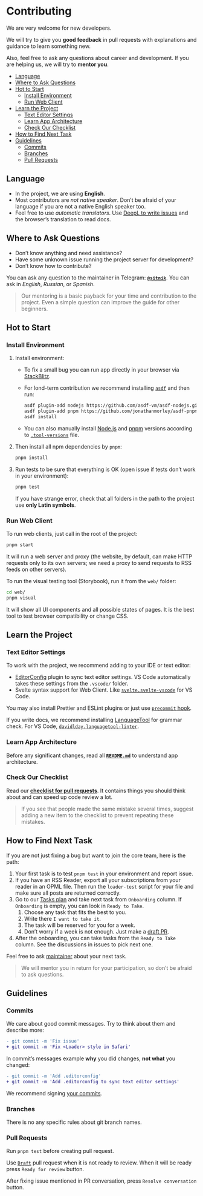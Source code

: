 # Contributing

We are very welcome for new developers.

We will try to give you **good feedback** in pull requests with explanations and guidance to learn something new.

Also, feel free to ask any questions about career and development. If you are helping us, we will try to **mentor you**.

- [Language](#language)
- [Where to Ask Questions](#where-to-ask-questions)
- [Hot to Start](#hot-to-start)
  - [Install Environment](#install-environment)
  - [Run Web Client](#run-web-client)
- [Learn the Project](#learn-the-project)
  - [Text Editor Settings](#text-editor-settings)
  - [Learn App Architecture](#learn-app-architecture)
  - [Check Our Checklist](#check-our-checklist)
- [How to Find Next Task](#how-to-find-next-task)
- [Guidelines](#guidelines)
  - [Commits](#commits)
  - [Branches](#branches)
  - [Pull Requests](#pull-requests)

## Language

- In the project, we are using **English**.
- Most contributors are _not native speaker_. Don’t be afraid of your language if you are not a native English speaker too.
- Feel free to use _automatic translators_. Use [DeepL to write issues](https://www.deepl.com/translator) and the browser’s translation to read docs.

## Where to Ask Questions

- Don’t know anything and need assistance?
- Have some unknown issue running the project server for development?
- Don’t know how to contribute?

You can ask any question to the maintainer in Telegram: **[`@sitnik`](https://t.me/sitnik)**. You can ask in _English_, _Russian_, or _Spanish_.

> Our mentoring is a basic payback for your time and contribution to the project. Even a simple question can improve the guide for other beginners.

## Hot to Start

### Install Environment

1. Install environment:

   - To fix a small bug you can run app directly in your browser via [StackBlitz](https://stackblitz.com/fork/github/hplush/slowreader?file=web/main/main.svelte).

   - For lond-term contribution we recommend installing [`asdf`](https://asdf-vm.com/guide/getting-started.html) and then run:

     ```sh
     asdf plugin-add nodejs https://github.com/asdf-vm/asdf-nodejs.git
     asdf plugin-add pnpm https://github.com/jonathanmorley/asdf-pnpm.git
     asdf install
     ```

   - You can also manually install [Node.js](https://nodejs.org/en/download) and [pnpm](https://pnpm.io/installation) versions according to [`.tool-versions`](./.tool-versions) file.

2. Then install all npm dependencies by `pnpm`:

   ```sh
   pnpm install
   ```

3. Run tests to be sure that everything is OK (open issue if tests don’t work in your environment):

   ```sh
   pnpm test
   ```

   If you have strange error, check that all folders in the path to the project use **only Latin symbols**.

### Run Web Client

To run web clients, just call in the root of the project:

```sh
pnpm start
```

It will run a web server and proxy (the website, by default, can make HTTP requests only to its own servers; we need a proxy to send requests to RSS feeds on other servers).

To run the visual testing tool (Storybook), run it from the `web/` folder:

```sh
cd web/
pnpm visual
```

It will show all UI components and all possible states of pages. It is the best tool to test browser compatibility or change CSS.

## Learn the Project

### Text Editor Settings

To work with the project, we recommend adding to your IDE or text editor:

- [EditorConfig](https://editorconfig.org/) plugin to sync text editor settings. VS Code automatically takes these settings from the `.vscode/` folder.
- Svelte syntax support for Web Client. Like [`svelte.svelte-vscode`](https://marketplace.visualstudio.com/items?itemName=svelte.svelte-vscode) for VS Code.

You may also install Prettier and ESLint plugins or just use [`precommit` hook](./nano-staged.json).

If you write docs, we recommend installing [LanguageTool](https://dev.languagetool.org/software-that-supports-languagetool-as-a-plug-in-or-add-on.html) for grammar check. For VS Code, [`davidlday.languagetool-linter`](https://marketplace.visualstudio.com/items?itemName=davidlday.languagetool-linter).

### Learn App Architecture

Before any significant changes, read all **[`README.md`](README.md)** to understand app architecture.

### Check Our Checklist

Read our **[checklist for pull requests](./docs/pull_request_template.md)**. It contains things you should think about and can speed up code review a lot.

> If you see that people made the same mistake several times, suggest adding a new item to the checklist to prevent repeating these mistakes.

## How to Find Next Task

If you are not just fixing a bug but want to join the core team, here is the path:

1. Your first task is to test `pnpm test` in your environment and report issue.
2. If you have an RSS Reader, export all your subscriptions from your reader in an OPML file. Then run the `loader-test` script for your file and make sure all posts are returned correctly.
3. Go to our [Tasks plan](https://github.com/orgs/hplush/projects/1) and take next task from `Onboarding` column. If `Onboarding` is empty, you can look in `Ready to Take`.
   1. Choose any task that fits the best to you.
   2. Write there `I want to take it`.
   3. The task will be reserved for you for a week.
   4. Don’t worry if a week is not enough. Just make a [draft PR](https://github.blog/2019-02-14-introducing-draft-pull-requests/).
4. After the onboarding, you can take tasks from the `Ready to Take` column. See the discussions in issues to pick next one.

Feel free to ask [maintainer](https://t.me/sitnik) about your next task.

> We will mentor you in return for your participation, so don’t be afraid to ask questions.

## Guidelines

### Commits

We care about good commit messages. Try to think about them and describe more:

```diff
- git commit -m 'Fix issue'
+ git commit -m 'Fix <Loader> style in Safari'
```

In commit’s messages example **why** you did changes, **not what** you changed:

```diff
- git commit -m 'Add .editorconfig'
+ git commit -m 'Add .editorconfig to sync text editor settings'
```

We recommend signing [your commits](./docs/onboarding.md#enable-signing-git-commits).

### Branches

There is no any specific rules about git branch names.

### Pull Requests

Run `pnpm test` before creating pull request.

Use [`Draft`](<(https://github.blog/2019-02-14-introducing-draft-pull-requests/)>) pull request when it is not ready to review. When it will be ready press `Ready for review` button.

After fixing issue mentioned in PR conversation, press `Resolve conversation` button.
